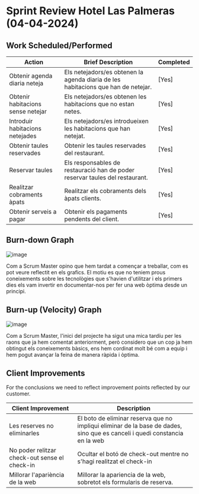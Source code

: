 # Sprint Review Hotel Las Palmeras (04-04-2024)

## Work Scheduled/Performed

| Action  | Brief Description  | Completed  
|---|---|---|
| Obtenir agenda diaria neteja  | Els netejadors/es obtenen la agenda diaria de les habitacions que han de netejar. |   [Yes] |
| Obtenir habitacions sense netejar |  Els netejadors/es obtenen les habitacions que no estan netes. |  [Yes] |
| Introduir habitacions netejades |  Els netejadors/es introdueixen les habitacions que han netejat. |  [Yes] |
| Obtenir taules reservades |  Obtenir les taules reservades del restaurant. |  [Yes] |
| Reservar taules |  Els responsables de restauració han de poder reservar taules del restaurant. |  [Yes] |
| Realitzar cobraments àpats | Realitzar els cobraments dels àpats clients. | [Yes] |
| Obtenir serveis a pagar |  Obtenir els pagaments pendents del client. |  [Yes] |

## Burn-down Graph

![image](https://github.com/arnaums02/Joint-Project---Grup-B/assets/114426285/e9c497b7-60be-40af-9c51-5b81911ea00a)



Com a Scrum Master opino que hem tardat a començar a treballar, com es pot veure reflectit en els grafics. El motiu es que no teniem prous coneixements sobre les tecnològies que s'havien d'utilitzar i els primers dies els vam invertir en documentar-nos per fer una web òptima desde un principi.

## Burn-up (Velocity) Graph

![image](https://github.com/arnaums02/Joint-Project---Grup-B/assets/114426285/88183e8a-24cb-46bc-b9fc-2003ce977b90)

Com a Scrum Master, l'inici del projecte ha sigut una mica tardíu per les raons que ja hem comentat anteriorment, però considero que un cop ja hem obtingut els coneixements bàsics, ens hem cordinat molt bé com a equip i hem pogut avançar la feina de manera ràpida i òptima.

## Client Improvements 

For the conclusions we need to reflect improvement points reflected by our customer. 

| Client Improvement  | Description |  
|---|---|
| Les reserves no eliminarles | El boto de eliminar reserva que no impliqui eliminar de la base de dades, sino que es canceli i quedi constancia en la web  |  
| No poder relitzar check-out sense el check-in |  Ocultar el botó de check-out mentre no s'hagi realitzat el check-in | 
| Millorar l'apariència de la web  |  Millorar la apariencia de la web, sobretot els formularis de reserva. | 
